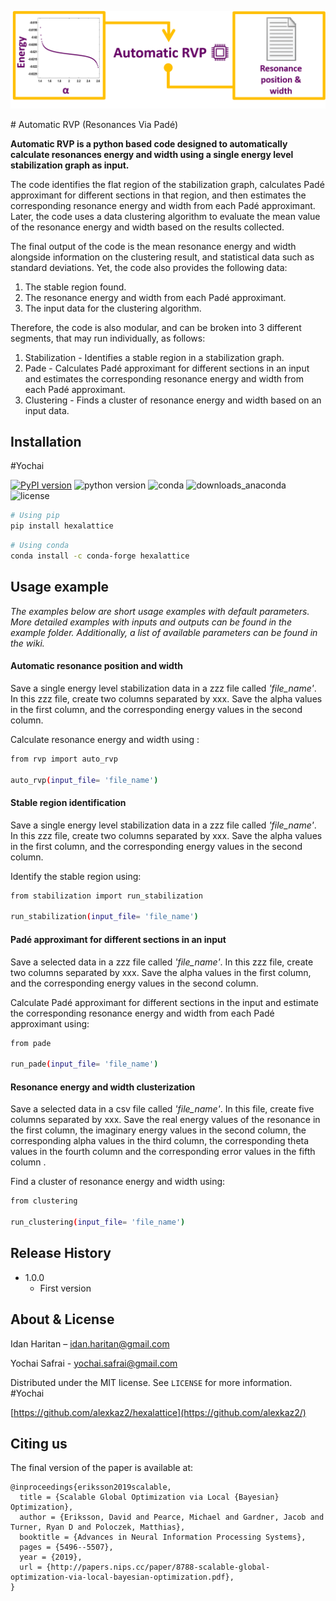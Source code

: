 ![](https://github.com/haritan/Automatic-RVP/blob/master/logo.png)


﻿# Automatic RVP (Resonances Via Padé)

**Automatic RVP is a python based code designed to automatically calculate resonances energy and width using a single energy level stabilization graph as input.**

The code identifies the flat region of the stabilization graph, calculates Padé approximant for different sections in that region, and then estimates the corresponding resonance energy and width from each Padé approximant. Later, the code uses a data clustering algorithm to evaluate the mean value of the resonance energy and width based on the results collected. 

The final output of the code is the mean resonance energy and width alongside information on the clustering result, and statistical data such as standard deviations.
Yet, the code also provides the following data:
1.  The stable region found.
2. The resonance energy and width from each Padé approximant.
3. The input data for the clustering algorithm.

Therefore, the code is also modular, and can be broken into 3 different segments, that may run individually, as follows:
1. Stabilization -  Identifies a stable region in a stabilization graph.
2. Pade - Calculates Padé approximant for different sections in an input and estimates the corresponding resonance energy and width from each Padé approximant.
3. Clustering - Finds a cluster of resonance energy and width based on an input data.

## Installation
#Yochai

[![PyPI version](https://badge.fury.io/py/hexalattice.svg)](https://badge.fury.io/py/hexalattice)
![python version](https://upload.wikimedia.org/wikipedia/commons/f/fc/Blue_Python_3.7_Shield_Badge.svg)
![conda](https://anaconda.org/conda-forge/hexalattice/badges/installer/conda.svg)
![downloads_anaconda](https://anaconda.org/conda-forge/hexalattice/badges/downloads.svg)
![license](https://anaconda.org/conda-forge/hexalattice/badges/license.svg)

```sh
# Using pip
pip install hexalattice
```
```sh
# Using conda
conda install -c conda-forge hexalattice
```
## Usage example

*The examples below are short usage examples with  default parameters. 
More detailed examples with inputs and outputs can be found in the example folder. Additionally, a list of available parameters can be found in the wiki.*

#### Automatic resonance position and width

Save a single energy level stabilization data in a zzz file called *'file_name'*. In this zzz file, create two columns separated by xxx. Save the alpha values in the first column, and the corresponding energy values in the second column.

Calculate resonance energy and width using :
```sh
from rvp import auto_rvp
	
auto_rvp(input_file= 'file_name')
```

#### Stable region identification

Save a single energy level stabilization data in a zzz file called *'file_name'*. In this zzz file, create two columns separated by xxx. Save the alpha values in the first column, and the corresponding energy values in the second column.

Identify the stable region using:

```sh
from stabilization import run_stabilization
	
run_stabilization(input_file= 'file_name')
```

#### Padé approximant for different sections in an input

Save a selected data in a zzz file called *'file_name'*. In this zzz file, create two columns separated by xxx. Save the alpha values in the first column, and the corresponding energy values in the second column.

Calculate Padé approximant for different sections in the input and estimate the corresponding resonance energy and width from each Padé approximant using:

```sh
from pade
	
run_pade(input_file= 'file_name')
```

#### Resonance energy and width clusterization

Save a selected data in a csv file called *'file_name'*. In this file, create five columns separated by xxx. Save the real energy values  of the resonance in the first column, the imaginary energy values  in the second column, the corresponding alpha values in the third column, the corresponding theta values in the fourth column and the corresponding error values in the fifth column .

Find a cluster of resonance energy and width using:


```sh
from clustering
	
run_clustering(input_file= 'file_name')
```

## Release History

* 1.0.0
    * First version

## About & License

Idan Haritan – idan.haritan@gmail.com

Yochai Safrai - yochai.safrai@gmail.com

Distributed under the MIT license. See ``LICENSE`` for more information. #Yochai

[https://github.com/alexkaz2/hexalattice](https://github.com/alexkaz2/)

## Citing us
The final version of the paper is available at:  
```
@inproceedings{eriksson2019scalable,
  title = {Scalable Global Optimization via Local {Bayesian} Optimization},
  author = {Eriksson, David and Pearce, Michael and Gardner, Jacob and Turner, Ryan D and Poloczek, Matthias},
  booktitle = {Advances in Neural Information Processing Systems},
  pages = {5496--5507},
  year = {2019},
  url = {http://papers.nips.cc/paper/8788-scalable-global-optimization-via-local-bayesian-optimization.pdf},
}
```
